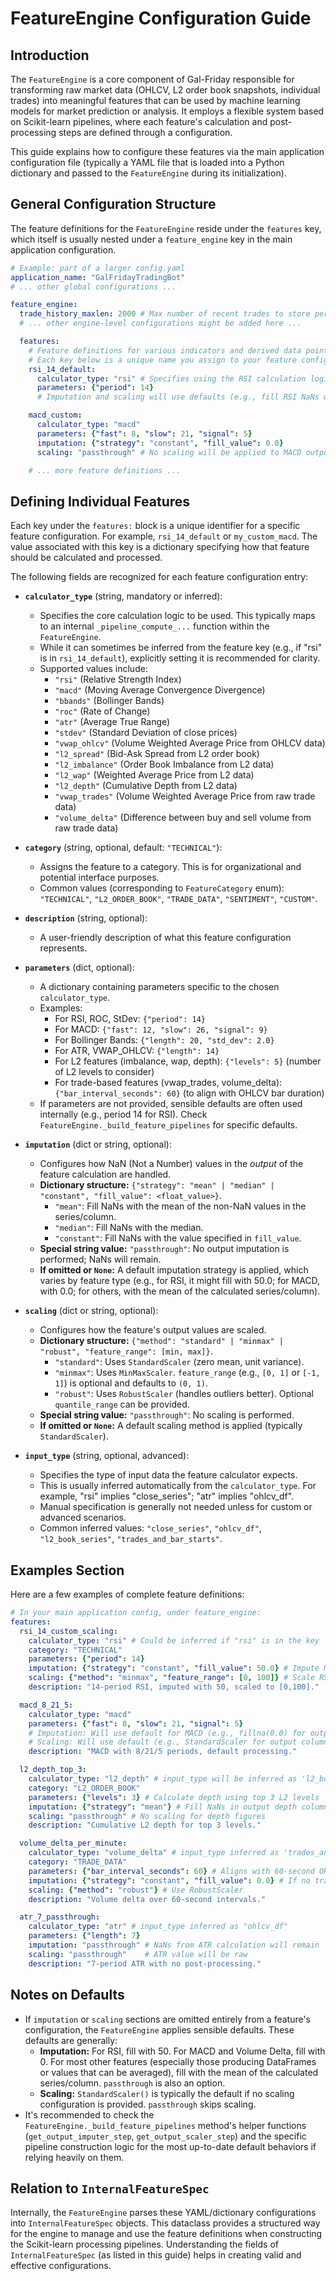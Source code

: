 # FeatureEngine Configuration Guide

## Introduction

The `FeatureEngine` is a core component of Gal-Friday responsible for transforming raw market data (OHLCV, L2 order book snapshots, individual trades) into meaningful features that can be used by machine learning models for market prediction or analysis. It employs a flexible system based on Scikit-learn pipelines, where each feature's calculation and post-processing steps are defined through a configuration.

This guide explains how to configure these features via the main application configuration file (typically a YAML file that is loaded into a Python dictionary and passed to the `FeatureEngine` during its initialization).

## General Configuration Structure

The feature definitions for the `FeatureEngine` reside under the `features` key, which itself is usually nested under a `feature_engine` key in the main application configuration.

```yaml
# Example: part of a larger config.yaml
application_name: "GalFridayTradingBot"
# ... other global configurations ...

feature_engine:
  trade_history_maxlen: 2000 # Max number of recent trades to store per trading pair
  # ... other engine-level configurations might be added here ...

  features:
    # Feature definitions for various indicators and derived data points go here.
    # Each key below is a unique name you assign to your feature configuration.
    rsi_14_default:
      calculator_type: "rsi" # Specifies using the RSI calculation logic
      parameters: {"period": 14}
      # Imputation and scaling will use defaults (e.g., fill RSI NaNs with 50, apply StandardScaler)

    macd_custom:
      calculator_type: "macd"
      parameters: {"fast": 8, "slow": 21, "signal": 5}
      imputation: {"strategy": "constant", "fill_value": 0.0}
      scaling: "passthrough" # No scaling will be applied to MACD outputs

    # ... more feature definitions ...
```

## Defining Individual Features

Each key under the `features:` block is a unique identifier for a specific feature configuration. For example, `rsi_14_default` or `my_custom_macd`. The value associated with this key is a dictionary specifying how that feature should be calculated and processed.

The following fields are recognized for each feature configuration entry:

*   **`calculator_type`** (string, mandatory or inferred):
    *   Specifies the core calculation logic to be used. This typically maps to an internal `_pipeline_compute_...` function within the `FeatureEngine`.
    *   While it can sometimes be inferred from the feature key (e.g., if "rsi" is in `rsi_14_default`), explicitly setting it is recommended for clarity.
    *   Supported values include:
        *   `"rsi"` (Relative Strength Index)
        *   `"macd"` (Moving Average Convergence Divergence)
        *   `"bbands"` (Bollinger Bands)
        *   `"roc"` (Rate of Change)
        *   `"atr"` (Average True Range)
        *   `"stdev"` (Standard Deviation of close prices)
        *   `"vwap_ohlcv"` (Volume Weighted Average Price from OHLCV data)
        *   `"l2_spread"` (Bid-Ask Spread from L2 order book)
        *   `"l2_imbalance"` (Order Book Imbalance from L2 data)
        *   `"l2_wap"` (Weighted Average Price from L2 data)
        *   `"l2_depth"` (Cumulative Depth from L2 data)
        *   `"vwap_trades"` (Volume Weighted Average Price from raw trade data)
        *   `"volume_delta"` (Difference between buy and sell volume from raw trade data)

*   **`category`** (string, optional, default: `"TECHNICAL"`):
    *   Assigns the feature to a category. This is for organizational and potential interface purposes.
    *   Common values (corresponding to `FeatureCategory` enum): `"TECHNICAL"`, `"L2_ORDER_BOOK"`, `"TRADE_DATA"`, `"SENTIMENT"`, `"CUSTOM"`.

*   **`description`** (string, optional):
    *   A user-friendly description of what this feature configuration represents.

*   **`parameters`** (dict, optional):
    *   A dictionary containing parameters specific to the chosen `calculator_type`.
    *   Examples:
        *   For RSI, ROC, StDev: `{"period": 14}`
        *   For MACD: `{"fast": 12, "slow": 26, "signal": 9}`
        *   For Bollinger Bands: `{"length": 20, "std_dev": 2.0}`
        *   For ATR, VWAP_OHLCV: `{"length": 14}`
        *   For L2 features (imbalance, wap, depth): `{"levels": 5}` (number of L2 levels to consider)
        *   For trade-based features (vwap_trades, volume_delta): `{"bar_interval_seconds": 60}` (to align with OHLCV bar duration)
    *   If parameters are not provided, sensible defaults are often used internally (e.g., period 14 for RSI). Check `FeatureEngine._build_feature_pipelines` for specific defaults.

*   **`imputation`** (dict or string, optional):
    *   Configures how NaN (Not a Number) values in the *output* of the feature calculation are handled.
    *   **Dictionary structure:** `{"strategy": "mean" | "median" | "constant", "fill_value": <float_value>}`.
        *   `"mean"`: Fill NaNs with the mean of the non-NaN values in the series/column.
        *   `"median"`: Fill NaNs with the median.
        *   `"constant"`: Fill NaNs with the value specified in `fill_value`.
    *   **Special string value:** `"passthrough"`: No output imputation is performed; NaNs will remain.
    *   **If omitted or `None`:** A default imputation strategy is applied, which varies by feature type (e.g., for RSI, it might fill with 50.0; for MACD, with 0.0; for others, with the mean of the calculated series/column).

*   **`scaling`** (dict or string, optional):
    *   Configures how the feature's output values are scaled.
    *   **Dictionary structure:** `{"method": "standard" | "minmax" | "robust", "feature_range": [min, max]}`.
        *   `"standard"`: Uses `StandardScaler` (zero mean, unit variance).
        *   `"minmax"`: Uses `MinMaxScaler`. `feature_range` (e.g., `[0, 1]` or `[-1, 1]`) is optional and defaults to `(0, 1)`.
        *   `"robust"`: Uses `RobustScaler` (handles outliers better). Optional `quantile_range` can be provided.
    *   **Special string value:** `"passthrough"`: No scaling is performed.
    *   **If omitted or `None`:** A default scaling method is applied (typically `StandardScaler`).

*   **`input_type`** (string, optional, advanced):
    *   Specifies the type of input data the feature calculator expects.
    *   This is usually inferred automatically from the `calculator_type`. For example, "rsi" implies "close_series"; "atr" implies "ohlcv_df".
    *   Manual specification is generally not needed unless for custom or advanced scenarios.
    *   Common inferred values: `"close_series"`, `"ohlcv_df"`, `"l2_book_series"`, `"trades_and_bar_starts"`.

## Examples Section

Here are a few examples of complete feature definitions:

```yaml
# In your main application config, under feature_engine:
features:
  rsi_14_custom_scaling:
    calculator_type: "rsi" # Could be inferred if "rsi" is in the key
    category: "TECHNICAL"
    parameters: {"period": 14}
    imputation: {"strategy": "constant", "fill_value": 50.0} # Impute NaNs in RSI output with 50
    scaling: {"method": "minmax", "feature_range": [0, 100]} # Scale RSI to 0-100 range
    description: "14-period RSI, imputed with 50, scaled to [0,100]."

  macd_8_21_5:
    calculator_type: "macd"
    parameters: {"fast": 8, "slow": 21, "signal": 5}
    # Imputation: Will use default for MACD (e.g., fillna(0.0) for output columns).
    # Scaling: Will use default (e.g., StandardScaler for output columns).
    description: "MACD with 8/21/5 periods, default processing."

  l2_depth_top_3:
    calculator_type: "l2_depth" # input_type will be inferred as 'l2_book_series'
    category: "L2_ORDER_BOOK"
    parameters: {"levels": 3} # Calculate depth using top 3 L2 levels
    imputation: {"strategy": "mean"} # Fill NaNs in output depth columns with mean of respective column
    scaling: "passthrough" # No scaling for depth figures
    description: "Cumulative L2 depth for top 3 levels."

  volume_delta_per_minute:
    calculator_type: "volume_delta" # input_type inferred as 'trades_and_bar_starts'
    category: "TRADE_DATA"
    parameters: {"bar_interval_seconds": 60} # Aligns with 60-second OHLCV bars
    imputation: {"strategy": "constant", "fill_value": 0.0} # If no trades, delta is 0
    scaling: {"method": "robust"} # Use RobustScaler
    description: "Volume delta over 60-second intervals."

  atr_7_passthrough:
    calculator_type: "atr" # input_type inferred as "ohlcv_df"
    parameters: {"length": 7}
    imputation: "passthrough" # NaNs from ATR calculation will remain
    scaling: "passthrough"    # ATR value will be raw
    description: "7-period ATR with no post-processing."
```

## Notes on Defaults

*   If `imputation` or `scaling` sections are omitted entirely from a feature's configuration, the `FeatureEngine` applies sensible defaults. These defaults are generally:
    *   **Imputation:** For RSI, fill with 50. For MACD and Volume Delta, fill with 0. For most other features (especially those producing DataFrames or values that can be averaged), fill with the mean of the calculated series/column. `passthrough` is also an option.
    *   **Scaling:** `StandardScaler()` is typically the default if no scaling configuration is provided. `passthrough` skips scaling.
*   It's recommended to check the `FeatureEngine._build_feature_pipelines` method's helper functions (`get_output_imputer_step`, `get_output_scaler_step`) and the specific pipeline construction logic for the most up-to-date default behaviors if relying heavily on them.

## Relation to `InternalFeatureSpec`

Internally, the `FeatureEngine` parses these YAML/dictionary configurations into `InternalFeatureSpec` objects. This dataclass provides a structured way for the engine to manage and use the feature definitions when constructing the Scikit-learn processing pipelines. Understanding the fields of `InternalFeatureSpec` (as listed in this guide) helps in creating valid and effective configurations.
```
